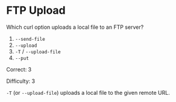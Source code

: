 # FTP Upload

Which curl option uploads a local file to an FTP server?

1. `--send-file`
2. `--upload`
3. `-T` / `--upload-file`
4. `--put`

Correct: 3

Difficulty: 3 

`-T` (or `--upload-file`) uploads a local file to the given remote URL.
